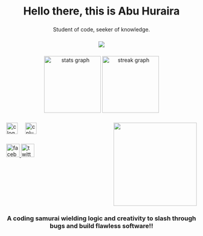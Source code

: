 <h1 align="center">Hello there, this is Abu Huraira</h1>

###

<p align="center">Student of code, seeker of knowledge.</p>

###

<div align="center">
  <img src="https://visitor-badge.laobi.icu/badge?page_id=Hurairiam.Hurairiam&"  />
</div>

###

<div align="center">
  <img src="https://github-readme-stats.vercel.app/api?username=Hurairiam&hide_title=false&hide_rank=false&show_icons=true&include_all_commits=true&count_private=true&disable_animations=false&theme=dracula&locale=en&hide_border=false" height="150" alt="stats graph"  />
  <img src="https://streak-stats.demolab.com?user=Hurairiam&locale=en&mode=daily&theme=dracula&hide_border=false&border_radius=5" height="150" alt="streak graph"  />
</div>

###

<img align="right" height="220" src="https://media1.tenor.com/m/dIWPRDexMxUAAAAd/gintama-gintoki.gifdAAAAABAw"  />

###

<div align="left">
  <img src="https://skillicons.dev/icons?i=c" height="30" alt="c logo"  />
  <img width="12" />
  <img src="https://skillicons.dev/icons?i=cpp" height="30" alt="cplusplus logo"  />
</div>

###

<div align="left">
  <a href="https://www.facebook.com/hurairiam.405" target="_blank">
    <img src="https://img.shields.io/static/v1?message=Facebook&logo=facebook&label=&color=1877F2&logoColor=white&labelColor=&style=for-the-badge" height="35" alt="facebook logo"  />
  </a>
  <a href="https://x.com/hurairiamX" target="_blank">
    <img src="https://img.shields.io/static/v1?message=Twitter&logo=twitter&label=&color=1DA1F2&logoColor=white&labelColor=&style=for-the-badge" height="35" alt="twitter logo"  />
  </a>
</div>

###

<br clear="both">

<h3 align="center">A coding samurai wielding logic and creativity to slash through bugs and build flawless software!!</h3>

###
